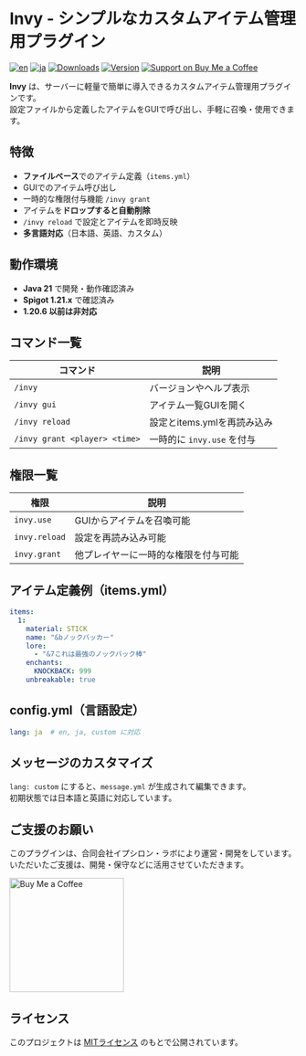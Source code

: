 # Invy - シンプルなカスタムアイテム管理用プラグイン

[![en](https://img.shields.io/badge/lang-en-red.svg)](README_en.md)
[![ja](https://img.shields.io/badge/lang-ja-blue.svg)](README.md)
[![Downloads](https://img.shields.io/spiget/downloads/124328?label=Spigot%20Downloads&color=orange)](https://www.spigotmc.org/resources/124328/)
[![Version](https://img.shields.io/spiget/version/124328?color=brightgreen)](https://www.spigotmc.org/resources/124328/)
[![Support on Buy Me a Coffee](https://img.shields.io/badge/Support-Buy%20Me%20a%20Coffee-ffdd00?logo=buymeacoffee)](https://buymeacoffee.com/epsilonlabs)

**Invy** は、サーバーに軽量で簡単に導入できるカスタムアイテム管理用プラグインです。  
設定ファイルから定義したアイテムをGUIで呼び出し、手軽に召喚・使用できます。

## 特徴

- **ファイルベース**でのアイテム定義（`items.yml`）
- GUIでのアイテム呼び出し
- 一時的な権限付与機能 `/invy grant`
- アイテムを**ドロップすると自動削除**
- `/invy reload` で設定とアイテムを即時反映
- **多言語対応**（日本語、英語、カスタム）

## 動作環境

- **Java 21** で開発・動作確認済み
- **Spigot 1.21.x** で確認済み
- **1.20.6 以前は非対応**

## コマンド一覧

| コマンド | 説明 |
|---------|------|
| `/invy` | バージョンやヘルプ表示 |
| `/invy gui` | アイテム一覧GUIを開く |
| `/invy reload` | 設定とitems.ymlを再読み込み |
| `/invy grant <player> <time>` | 一時的に `invy.use` を付与 |

## 権限一覧

| 権限 | 説明                 |
|------|--------------------|
| `invy.use` | GUIからアイテムを召喚可能     |
| `invy.reload` | 設定を再読み込み可能         |
| `invy.grant` | 他プレイヤーに一時的な権限を付与可能 |

## アイテム定義例（items.yml）

```yaml
items:
  1:
    material: STICK
    name: "&bノックバッカー"
    lore:
      - "&7これは最強のノックバック棒"
    enchants:
      KNOCKBACK: 999
    unbreakable: true
```

## config.yml（言語設定）

```yaml
lang: ja  # en, ja, custom に対応
```

## メッセージのカスタマイズ
`lang: custom` にすると、`message.yml` が生成されて編集できます。  
初期状態では日本語と英語に対応しています。

## ご支援のお願い

このプラグインは、合同会社イプシロン・ラボにより運営・開発をしています。  
いただいたご支援は、開発・保守などに活用させていただきます。

<a href="https://www.buymeacoffee.com/epsilonlabs" target="_blank">
  <img src="https://cdn.buymeacoffee.com/buttons/v2/default-yellow.png" alt="Buy Me a Coffee" width="200" />
</a>

## ライセンス
このプロジェクトは [MITライセンス](LICENSE) のもとで公開されています。
